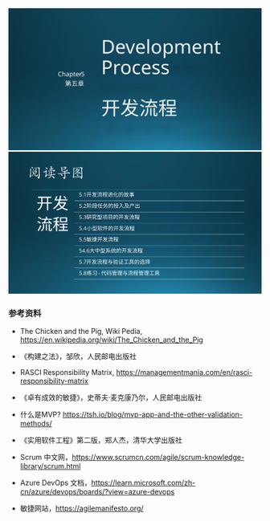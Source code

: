 

<img src="img/Slide1.SVG"/>


<img src="img/Slide2.SVG"/>



### 参考资料

- The Chicken and the Pig, Wiki Pedia, https://en.wikipedia.org/wiki/The_Chicken_and_the_Pig
- 《构建之法》，邹欣，人民邮电出版社
- RASCI Responsibility Matrix, https://managementmania.com/en/rasci-responsibility-matrix

- 《卓有成效的敏捷》，史蒂夫·麦克康乃尔，人民邮电出版社

- 什么是MVP? https://tsh.io/blog/mvp-app-and-the-other-validation-methods/

- 《实用软件工程》第二版，郑人杰，清华大学出版社


- Scrum 中文网，https://www.scrumcn.com/agile/scrum-knowledge-library/scrum.html

- Azure DevOps 文档，https://learn.microsoft.com/zh-cn/azure/devops/boards/?view=azure-devops

- 敏捷网站，https://agilemanifesto.org/
